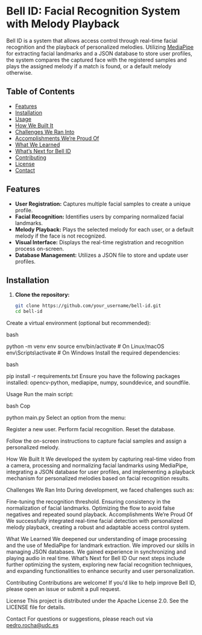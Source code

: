 # Bell ID: Facial Recognition System with Melody Playback

Bell ID is a system that allows access control through real-time facial recognition and the playback of personalized melodies. Utilizing [MediaPipe](https://mediapipe.dev/) for extracting facial landmarks and a JSON database to store user profiles, the system compares the captured face with the registered samples and plays the assigned melody if a match is found, or a default melody otherwise.

## Table of Contents

- [Features](#features)
- [Installation](#installation)
- [Usage](#usage)
- [How We Built It](#how-we-built-it)
- [Challenges We Ran Into](#challenges-we-ran-into)
- [Accomplishments We’re Proud Of](#accomplishments-were-proud-of)
- [What We Learned](#what-we-learned)
- [What’s Next for Bell ID](#whats-next-for-bell-id)
- [Contributing](#contributing)
- [License](#license)
- [Contact](#contact)

## Features

- **User Registration:** Captures multiple facial samples to create a unique profile.
- **Facial Recognition:** Identifies users by comparing normalized facial landmarks.
- **Melody Playback:** Plays the selected melody for each user, or a default melody if the face is not recognized.
- **Visual Interface:** Displays the real-time registration and recognition process on-screen.
- **Database Management:** Utilizes a JSON file to store and update user profiles.

## Installation

1. **Clone the repository:**

   ```bash
   git clone https://github.com/your_username/bell-id.git
   cd bell-id
Create a virtual environment (optional but recommended):

bash


python -m venv env
source env/bin/activate   # On Linux/macOS
env\Scripts\activate      # On Windows
Install the required dependencies:

bash


pip install -r requirements.txt
Ensure you have the following packages installed: opencv-python, mediapipe, numpy, sounddevice, and soundfile.

Usage
Run the main script:

bash
Cop

python main.py
Select an option from the menu:

Register a new user.
Perform facial recognition.
Reset the database.

Follow the on-screen instructions to capture facial samples and assign a personalized melody.

How We Built It
We developed the system by capturing real-time video from a camera, processing and normalizing facial landmarks using MediaPipe, integrating a JSON database for user profiles, and implementing a playback mechanism for personalized melodies based on facial recognition results.

Challenges We Ran Into
During development, we faced challenges such as:

Fine-tuning the recognition threshold.
Ensuring consistency in the normalization of facial landmarks.
Optimizing the flow to avoid false negatives and repeated sound playback.
Accomplishments We’re Proud Of
We successfully integrated real-time facial detection with personalized melody playback, creating a robust and adaptable access control system.

What We Learned
We deepened our understanding of image processing and the use of MediaPipe for landmark extraction.
We improved our skills in managing JSON databases.
We gained experience in synchronizing and playing audio in real time.
What’s Next for Bell ID
Our next steps include further optimizing the system, exploring new facial recognition techniques, and expanding functionalities to enhance security and user personalization.

Contributing
Contributions are welcome! If you'd like to help improve Bell ID, please open an issue or submit a pull request.

License
This project is distributed under the Apache License 2.0. See the LICENSE file for details.

Contact
For questions or suggestions, please reach out via pedro.rocha@udc.es
